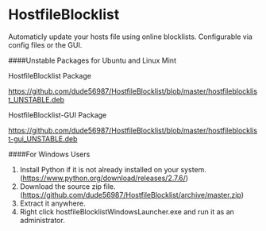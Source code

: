 HostfileBlocklist
=================

Automaticly update your hosts file using online blocklists. Configurable via config files or the GUI.

####Unstable Packages for Ubuntu and Linux Mint

HostfileBlocklist Package

https://github.com/dude56987/HostfileBlocklist/blob/master/hostfileblocklist_UNSTABLE.deb

HostfileBlocklist-GUI Package

https://github.com/dude56987/HostfileBlocklist/blob/master/hostfileblocklist-gui_UNSTABLE.deb

####For Windows Users
1. Install Python if it is not already installed on your system. (https://www.python.org/download/releases/2.7.6/)
2. Download the source zip file. (https://github.com/dude56987/HostfileBlocklist/archive/master.zip)
3. Extract it anywhere.
4. Right click hostfileBlocklistWindowsLauncher.exe and run it as an administrator.
